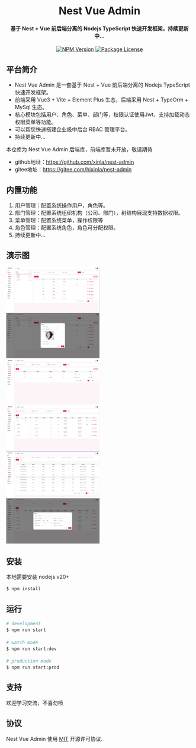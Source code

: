 <h1 align="center">Nest Vue Admin</h1>
<h4 align="center">基于 Nest + Vue 前后端分离的 Nodejs TypeScript 快速开发框架，持续更新中...</h4>
<p align="center">
<a href="https://gitee.com/hixinla/nest-admin" target="_blank"><img src="https://img.shields.io/badge/node-^20-blue" alt="NPM Version" /></a>
<a href="https://gitee.com/hixinla/nest-admin" target="_blank"><img src="https://img.shields.io/npm/l/@nestjs/core.svg" alt="Package License" /></a>
</p>

## 平台简介

- Nest Vue Admin 是一套基于 Nest + Vue 前后端分离的 Nodejs TypeScript 快速开发框架。
- 前端采用 Vue3 + Vite + Element Plus 生态，后端采用 Nest + TypeOrm + MySql 生态。
- 核心模块包括用户、角色、菜单、部门等，权限认证使用Jwt，支持加载动态权限菜单等功能。
- 可以帮您快速搭建企业级中后台 RBAC 管理平台。
- 持续更新中...

本仓库为 Nest Vue Admin 后端库，前端库暂未开放，敬请期待

- github地址：https://github.com/xinla/nest-admin
- gitee地址：https://gitee.com/hixinla/nest-admin

## 内置功能

1. 用户管理：配置系统操作用户，角色等。
2. 部门管理：配置系统组织机构（公司、部门），树结构展现支持数据权限。
3. 菜单管理：配置系统菜单，操作权限等
4. 角色管理：配置系统角色，角色可分配权限。
5. 持续更新中...

## 演示图

<img src="./doc/image.png" width="50%" height="30%" />
<img src="./doc/image.3.png" width="50%" height="30%" />
<img src="./doc/image.1.png" width="50%" height="30%" />
<img src="./doc/image.2.png" width="50%" height="30%" />
<img src="./doc/image.4.png" width="50%" height="30%" />
<img src="./doc/image.5.png" width="50%" height="30%" />

## 安装

本地需要安装 nodejs v20+

```bash
$ npm install
```

## 运行

```bash
# development
$ npm run start

# watch mode
$ npm run start:dev

# production mode
$ npm run start:prod
```

## 支持

欢迎学习交流，不喜勿喷

## 协议

Nest Vue Admin 使用 [MIT](LICENSE) 开源许可协议.
